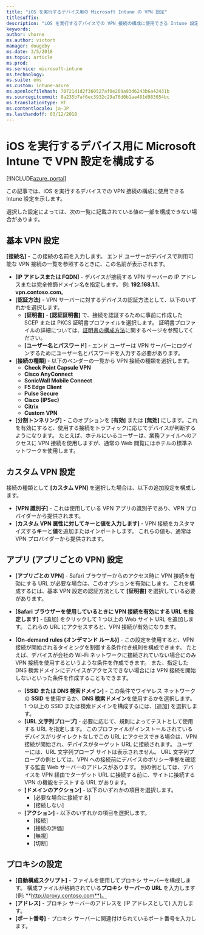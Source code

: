```yaml
---
title: "iOS を実行するデバイス用の Microsoft Intune の VPN 設定"
titlesuffix: 
description: "iOS を実行するデバイスでの VPN 接続の構成に使用できる Intune 設定について説明します。"
keywords: 
author: vhorne
ms.author: victorh
manager: dougeby
ms.date: 3/5/2018
ms.topic: article
ms.prod: 
ms.service: microsoft-intune
ms.technology: 
ms.suite: ems
ms.custom: intune-azure
ms.openlocfilehash: 70721d1d2f360527af0e269a93d6243b6a42431b
ms.sourcegitcommit: 8a235b7af6ec3932c29a76d0b1aa481d983054bc
ms.translationtype: HT
ms.contentlocale: ja-JP
ms.lasthandoff: 03/12/2018
---
```

# <a name="configure-vpn-settings-in-microsoft-intune-for-devices-running-ios"></a>iOS を実行するデバイス用に Microsoft Intune で VPN 設定を構成する

[!INCLUDE[azure_portal](./includes/azure_portal.md)]

この記事では、iOS を実行するデバイスでの VPN 接続の構成に使用できる Intune 設定を示します。

選択した設定によっては、次の一覧に記載されている値の一部を構成できない場合があります。

## <a name="base-vpn-settings"></a>基本 VPN 設定


**[接続名]** - この接続の名前を入力します。 エンド ユーザーがデバイスで利用可能な VPN 接続の一覧を参照するときに、この名前が表示されます。
- **[IP アドレスまたは FQDN]** - デバイスが接続する VPN サーバーの IP アドレスまたは完全修飾ドメイン名を指定します。 例: **192.168.1.1**、**vpn.contoso.com**。
- **[認証方法]** - VPN サーバーに対するデバイスの認証方法として、以下のいずれかを選択します。
    - **[証明書]** - **[認証証明書]** で、接続を認証するために事前に作成した SCEP または PKCS 証明書プロファイルを選択します。 証明書プロファイルの詳細については、[証明書の構成方法](certificates-configure.md)に関するページを参照してください。
    - **[ユーザー名とパスワード]** - エンド ユーザーは VPN サーバーにログインするためにユーザー名とパスワードを入力する必要があります。
- **[接続の種類]** - 以下のベンダーの一覧から VPN 接続の種類を選択します。
    - **Check Point Capsule VPN**
    - **Cisco AnyConnect**
    - **SonicWall Mobile Connect**
    - **F5 Edge Client**
    - **Pulse Secure**
    - **Cisco (IPSec)**
    - **Citrix**
    - **Custom VPN**
- **[分割トンネリング]**  -  このオプションを **[有効]** または **[無効]** にします。これを有効にすると、使用する接続をトラフィックに応じてデバイスが判断するようになります。 たとえば、ホテルにいるユーザーは、業務ファイルへのアクセスに VPN 接続を使用しますが、通常の Web 閲覧にはホテルの標準ネットワークを使用します。


## <a name="custom-vpn-settings"></a>カスタム VPN 設定

接続の種類として **[カスタム VPN]** を選択した場合は、以下の追加設定を構成します。

- **[VPN 識別子]** - これは使用している VPN アプリの識別子であり、VPN プロバイダーから提供されます。
- **[カスタム VPN 属性に対してキーと値を入力します]** - VPN 接続をカスタマイズする**キー**と**値**を追加またはインポートします。 これらの値も、通常は VPN プロバイダーから提供されます。

## <a name="apps-per-app-vpn-settings"></a>アプリ (アプリごとの VPN) 設定

- **[アプリごとの VPN]** - Safari ブラウザーからのアクセス時に VPN 接続を有効にする URL が必要な場合は、このオプションを有効にします。 これを構成するには、基本 VPN 設定の認証方法として **[証明書]** を選択している必要があります。
- **[Safari ブラウザーを使用しているときに VPN 接続を有効にする URL を指定します]** - [追加] をクリックして 1 つ以上の Web サイト URL を追加します。 これらの URL にアクセスすると、VPN 接続が有効になります。

- **[On-demand rules (オンデマンド ルール)]** - この設定を使用すると、VPN 接続が開始されるタイミングを制御する条件付き規則を構成できます。 たとえば、デバイスが会社の Wi-Fi ネットワークに接続されていない場合にのみ VPN 接続を使用するというような条件を作成できます。 また、指定した DNS 検索ドメインにデバイスがアクセスできない場合には VPN 接続を開始しないといった条件を作成することもできます。

    - **[SSID または DNS 検索ドメイン]** - この条件でワイヤレス ネットワークの **SSID** を使用するか、**DNS 検索ドメイン**を使用するかを選択します。 1 つ以上の SSID または検索ドメインを構成するには、[追加] を選択します。
    - **[URL 文字列プローブ]** - 必要に応じて、規則によってテストとして使用する URL を指定します。 このプロファイルがインストールされているデバイスがリダイレクトなしでこの URL にアクセスできる場合は、VPN 接続が開始され、デバイスがターゲット URL に接続されます。 ユーザーには、URL 文字列プローブ サイトは表示されません。 URL 文字列プローブの例としては、VPN への接続前にデバイスのポリシー準拠を確認する監査 Web サーバーのアドレスがあります。 別の例としては、デバイスを VPN 経由でターゲット URL に接続する前に、サイトに接続する VPN の機能をテストする URL があります。
    - **[ドメインのアクション]** - 以下のいずれかの項目を選択します。
        - [必要な場合に接続する] 
        - [接続しない] 
    - **[アクション]** - 以下のいずれかの項目を選択します。
        - [接続] 
        - [接続の評価] 
        - [無視] 
        - [切断] 


## <a name="proxy-settings"></a>プロキシの設定

- **[自動構成スクリプト]** - ファイルを使用してプロキシ サーバーを構成します。 構成ファイルが格納されている**プロキシ サーバーの URL** を入力します (例: **http://proxy.contoso.com**)。
- **[アドレス]** - プロキシ サーバーのアドレスを (IP アドレスとして) 入力します。
- **[ポート番号]** - プロキシ サーバーに関連付けられているポート番号を入力します。
